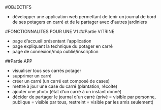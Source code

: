 #OBJECTIFS
- développer une application web permettant de tenir un journal de bord de ses potagers en carré 
et de le partager avec d'autres jardiniers

#FONCTIONNALITES POUR UNE V1
##Partie VITRINE
- page d'accueil présentant l'application
- page expliquant la technique du potager en carré
- page de connexion/mdp oublié/inscription

##Partie APP
- visualiser tous ses carrés potager 
- supprimer un carré
- créer un carré (un carré est composé de cases)
- mettre à jour une case du carré (plantation, récolte)
- ajouter une photo (état d'un carré à un instant donné)
- décider de partager le journal d'un carré (privé = visible par personne, publique = visible par tous, restreint = visible par les amis seulement)
